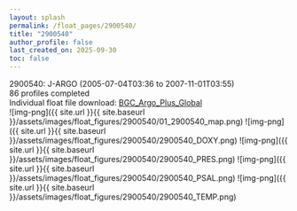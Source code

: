 ```yaml
---
layout: splash
permalink: /float_pages/2900540/
title: "2900540"
author_profile: false
last_created_on: 2025-09-30
toc: false
---
```

 
2900540: J-ARGO (2005-07-04T03:36 to 2007-11-01T03:55)\
86 profiles completed\
Individual float file download: [BGC_Argo_Plus_Global](https://ftp.soest.hawaii.edu/bgc_argo_plus/Individual_Floats/outliers_removed/2900540_Sprof_processed.nc)\
![img-png]({{ site.url }}{{ site.baseurl }}/assets/images/float_figures/2900540/01_2900540_map.png)
![img-png]({{ site.url }}{{ site.baseurl }}/assets/images/float_figures/2900540/2900540_DOXY.png)
![img-png]({{ site.url }}{{ site.baseurl }}/assets/images/float_figures/2900540/2900540_PRES.png)
![img-png]({{ site.url }}{{ site.baseurl }}/assets/images/float_figures/2900540/2900540_PSAL.png)
![img-png]({{ site.url }}{{ site.baseurl }}/assets/images/float_figures/2900540/2900540_TEMP.png)
